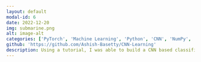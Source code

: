 ```yaml
---
layout: default
modal-id: 6
date: 2022-12-20
img: submarine.png
alt: image-alt
categories: ['PyTorch', 'Machine Learning', 'Python', 'CNN', 'NumPy', 'Data Science']
github: 'https://github.com/Ashish-Basetty/CNN-Learning'
description: Using a tutorial, I was able to build a CNN based classifier for a set of common objects from scratch using PyTorch. I learned how to implement neural networks and the thought that goes into choosing network layers, and learned how to use the inbuilt batch training and hardware acceleration. 
---
```

